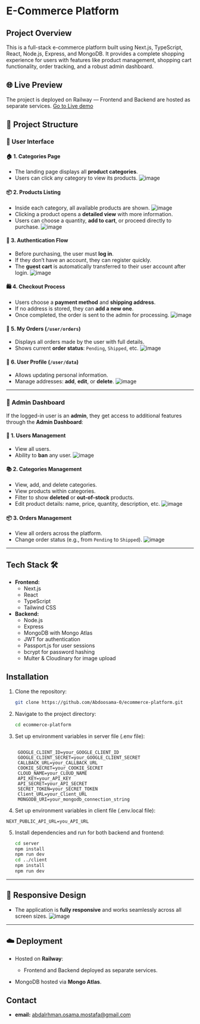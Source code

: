 # E-Commerce Platform

## Project Overview

This is a full-stack e-commerce platform built using Next.js, TypeScript, React, Node.js, Express, and MongoDB. It provides a complete shopping experience for users with features like product management, shopping cart functionality, order tracking, and a robust admin dashboard.

## 🌐 Live Preview
The project is deployed on Railway — Frontend and Backend are hosted as separate services.
[Go to Live demo](https://calm-imagination-production.up.railway.app/)


## 📂 Project Structure

### 🔸 User Interface

#### 🏠 1. Categories Page

* The landing page displays all **product categories**.
* Users can click any category to view its products.
  ![image](https://i.postimg.cc/QC6FvzYC/Screenshot-2025-06-14-191218.png)

#### 📦 2. Products Listing

* Inside each category, all available products are shown.
  ![image](https://i.postimg.cc/mrMFh8kp/Screenshot-2025-06-14-191748.png)
* Clicking a product opens a **detailed view** with more information.
* Users can choose a quantity, **add to cart**, or proceed directly to purchase.
  ![image](https://i.postimg.cc/LXL7CKXk/Screenshot-2025-06-14-193211.png)

#### 🔐 3. Authentication Flow

* Before purchasing, the user must **log in**.
* If they don’t have an account, they can register quickly.
* The **guest cart** is automatically transferred to their user account after login.
  ![image](path-to-login-image)

#### 🛍️ 4. Checkout Process

* Users choose a **payment method** and **shipping address**.
* If no address is stored, they can **add a new one**.
* Once completed, the order is sent to the admin for processing.
  ![image](path-to-checkout-image)

#### 📃 5. My Orders (`/user/orders`)

* Displays all orders made by the user with full details.
* Shows current **order status**: `Pending`, `Shipped`, etc.
  ![image](path-to-user-orders-image)

#### 👤 6. User Profile (`/user/data`)

* Allows updating personal information.
* Manage addresses: **add**, **edit**, or **delete**.
  ![image](path-to-user-profile-image)

---

### 🔸 Admin Dashboard

If the logged-in user is an **admin**, they get access to additional features through the **Admin Dashboard**:

#### 👥 1. Users Management

* View all users.
* Ability to **ban** any user.
  ![image](path-to-users-management-image)

#### 📚 2. Categories Management

* View, add, and delete categories.
* View products within categories.
* Filter to show **deleted** or **out-of-stock** products.
* Edit product details: name, price, quantity, description, etc.
  ![image](path-to-categories-admin-image)

#### 📦 3. Orders Management

* View all orders across the platform.
* Change order status (e.g., from `Pending` to `Shipped`).
  ![image](path-to-orders-admin-image)

---
## Tech Stack 🛠️ 

* **Frontend:**
  * Next.js
  * React
  * TypeScript
  * Tailwind CSS
* **Backend:**
  * Node.js
  * Express
  * MongoDB with Mongo Atlas
  * JWT for authentication
  * Passport.js for user sessions
  * bcrypt for password hashing
  * Multer & Cloudinary for image upload


## Installation

1. Clone the repository:

   ```bash
   git clone https://github.com/Abdoosama-0/ecommerce-platform.git
   ```

2. Navigate to the project directory:

   ```bash
   cd ecommerce-platform
   ```

3. Set up environment variables in server file (.env file):

   ```
   
    GOOGLE_CLIENT_ID=your_GOOGLE_CLIENT_ID
    GOOGLE_CLIENT_SECRET=your_GOOGLE_CLIENT_SECRET
    CALLBACK_URL=your_CALLBACK_URL
    COOKIE_SECRET=your_COOKIE_SECRET
    CLOUD_NAME=your_CLOUD_NAME
    API_KEY=your_API_KEY
    API_SECRET=your_API_SECRET
    SECRET_TOKEN=your_SECRET_TOKEN
    Client_URL=your_Client_URL
    MONGODB_URI=your_mongodb_connection_string
   ```

4. Set up environment variables in client file (.env.local file):

  ```
  NEXT_PUBLIC_API_URL=you_API_URL
  ```


5. Install dependencies and run for both backend and frontend:

   ```bash
   cd server
   npm install
   npm run dev
   cd ../client
   npm install
   npm run dev
   ```
---

## 📱 Responsive Design

* The application is **fully responsive** and works seamlessly across all screen sizes.
  ![image](path-to-responsive-image)

---

## ☁️ Deployment

* Hosted on **Railway**:

  * Frontend and Backend deployed as separate services.
* MongoDB hosted via **Mongo Atlas**.

## Contact

* **email:** abdalrhman.osama.mostafa@gmail.com
